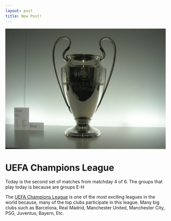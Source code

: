 ```yaml
---
layout: post
title: New Post!
---
```


![The Champions League Trophy](/images/Trophy.jpg)

# UEFA Champions League
Today is the second set of matches from matchday 4 of 6. The groups that play today is because are groups E-H 


The [UEFA Champions League](https://www.uefa.com/uefachampionsleague/season=2019/matches/#/md/33577) is one of the most exciting leagues in the world because, many of the top clubs participate in this league. Many big clubs such as Barcelona, Real Madrid, Manchester United, Manchester City, PSG, Juventus, Bayern, Etc.

